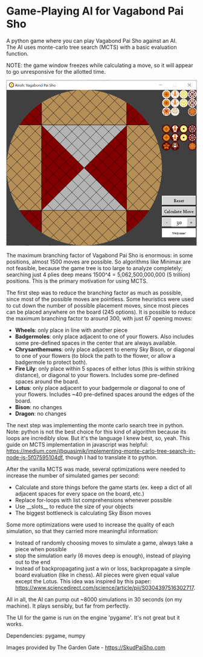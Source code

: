 # Game-Playing AI for Vagabond Pai Sho
A python game where you can play Vagabond Pai Sho against an AI.  
The AI uses monte-carlo tree search (MCTS) with a basic evaluation function.  
  
NOTE: the game window freezes while calculating a move, so it will appear to go unresponsive for the allotted time.
  
![Preview of the ](preview_image.png?raw=true "Title")
  
The maximum branching factor of Vagabond Pai Sho is enormous: in some positions, almost 1500 moves are possible. So algorithms like Minimax are not feasible, because the game tree is too large to analyze completely; searching just 4 plies deep means 1500^4 = 5,062,500,000,000 (5 trillion) positions. This is the primary motivation for using MCTS.
  
The first step was to reduce the branching factor as much as possible, since most of the possible moves are pointless. Some heuristics were used to cut down the number of possible placement moves, since most pieces can be placed anywhere on the board (245 options). It is possible to reduce the maximum branching factor to around 300, with just 67 opening moves:
- **Wheels**: only place in line with another piece
- **Badgermoles**: only place adjacent to one of your flowers. Also includes some pre-defined spaces in the center that are always available.
- **Chrysanthemums**: only place adjacent to enemy Sky Bison, or diagonal to one of your flowers (to block the path to the flower, or allow a badgermole to protect both).
- **Fire Lily**: only place within 5 spaces of either lotus (this is within striking distance), or diagonal to your flowers. Includes some pre-defined spaces around the board.
- **Lotus**: only place adjacent to your badgermole or diagonal to one of your flowers. Includes ~40 pre-defined spaces around the edges of the board.
- **Bison**: no changes
- **Dragon**: no changes
  
The next step was implementing the monte carlo search tree in python. Note: python is not the best choice for this kind of algorithm because its loops are incredibly slow. But it's the language I knew best, so, yeah. This guide on MCTS implementation in javascript was helpful: https://medium.com/@quasimik/implementing-monte-carlo-tree-search-in-node-js-5f07595104df, though I had to translate it to python.
  
After the vanilla MCTS was made, several optimizations were needed to increase the number of simulated games per second:
- Calculate and store things before the game starts (ex. keep a dict of all adjacent spaces for every space on the board, etc.)
- Replace for-loops with list comprehensions whenever possible
- Use \_\_slots\_\_ to reduce the size of your objects
- The biggest bottleneck is calculating Sky Bison moves
  
Some more optimizations were used to increase the quality of each simulation, so that they carried more meaningful information:
- Instead of randomly choosing moves to simulate a game, always take a piece when possible
- stop the simulation early (6 moves deep is enough), instead of playing out to the end
- Instead of backpropagating just a win or loss, backpropagate a simple board evaluation (like in chess). All pieces were given equal value except the Lotus. This idea was inspired by this paper: https://www.sciencedirect.com/science/article/pii/S0304397516302717.
  
All in all, the AI can pump out ~8000 simulations in 30 seconds (on my machine). It plays sensibly, but far from perfectly.
  
The UI for the game is run on the engine 'pygame'. It's not great but it works.
  
Dependencies: pygame, numpy
  
Images provided by The Garden Gate - https://SkudPaiSho.com
